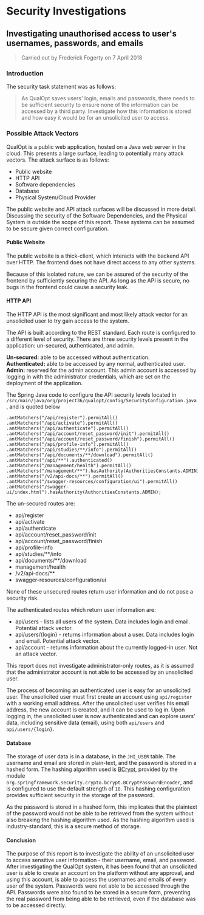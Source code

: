 # Security Investigations

## Investigating unauthorised access to user's usernames, passwords, and emails
> Carried out by Frederick Fogerty on 7 April 2018
### Introduction
The security task statement was as follows:
> As QualOpt saves users' login, emails and passwords, there needs to be sufficient security to ensure none of the information can be accessed by a third party. Investigate how this information is stored and how easy it would be for an unsolicited user to access.

### Possible Attack Vectors
QualOpt is a public web application, hosted on a Java web server in the cloud. This presents a large surface, leading to potentially many attack vectors. The attack surface is as follows:

- Public website
- HTTP API
- Software dependencies
- Database
- Physical System/Cloud Provider

The public website and API attack surfaces will be discussed in more detail. Discussing the security of the Software Dependencies, and the Physical System is outside the scope of this report. These systems can be assumed to be secure given correct configuration.

#### Public Website
The public website is a thick-client, which interacts with the backend API over HTTP. The frontend does not have direct access to any other systems.

Because of this isolated nature, we can be assured of the security of the frontend by sufficiently securing the API. As long as the API is secure, no bugs in the frontend could cause a security leak.

#### HTTP API
The HTTP API is the most significant and most likely attack vector for an unsolicited user to try gain access to the system.

The API is built according to the REST standard. Each route is configured to a different level of security. There are three security levels present in the application: un-secured, authenticated, and admin.

**Un-secured:** able to be accessed without authentication.  
**Authenticated:** able to be accessed by any normal, authenticated user.   
**Admin:** reserved for the admin account. This admin account is accessed by logging in with the administrator credentials, which are set on the deployment of the application.

The Spring Java code to configure the API security levels located in `/src/main/java/org/project36/qualopt/config/SecurityConfiguration.java`, and is quoted below
```
.antMatchers("/api/register").permitAll()
.antMatchers("/api/activate").permitAll()
.antMatchers("/api/authenticate").permitAll()
.antMatchers("/api/account/reset_password/init").permitAll()
.antMatchers("/api/account/reset_password/finish").permitAll()
.antMatchers("/api/profile-info").permitAll()
.antMatchers("/api/studies/**/info").permitAll()
.antMatchers("/api/documents/**/download").permitAll()
.antMatchers("/api/**").authenticated()
.antMatchers("/management/health").permitAll()
.antMatchers("/management/**").hasAuthority(AuthoritiesConstants.ADMIN)
.antMatchers("/v2/api-docs/**").permitAll()
.antMatchers("/swagger-resources/configuration/ui").permitAll()
.antMatchers("/swagger-ui/index.html").hasAuthority(AuthoritiesConstants.ADMIN);
```
The un-secured routes are: 
- api/register
- api/activate
- api/authenticate
- api/account/reset_password/init
- api/account/reset_password/finish 
- api/profile-info
- api/studies/**/info
- api/documents/**/download
- management/health
- /v2/api-docs/**
- swagger-resources/configuration/ui

None of these unsecured routes return user information and do not pose a security risk.

The authenticated routes which return user information are:
- api/users - lists all users of the system. Data includes login and email. Potential attack vector.
- api/users/{login} - returns information about a user. Data includes login and email. Potential attack vector.
- api/account - returns information about the currently logged-in user. Not an attack vector.

This report does not investigate administrator-only routes, as it is assumed that the administrator account is not able to be accessed by an unsolicited user. 

The process of becoming an authenticated user is easy for an unsolicited user. The unsolicited user must first create an account using `api/register` with a working email address. After the unsolicited user verifies his email address, the new account is created, and it can be used to log in. Upon logging in, the unsolicited user is now authenticated and can explore users' data, including sensitive data (email), using both `api/users` and `api/users/{login}`. 

#### Database
The storage of user data is in a database, in the `JHI_USER` table. The username and email are stored in plain-text, and the password is stored in a hashed form. The hashing algorithm used is [BCrypt](https://en.wikipedia.org/wiki/Bcrypt), provided by the module 
`org.springframework.security.crypto.bcrypt.BCryptPasswordEncoder`, and is configured to use the default strength of `10`. This hashing configuration provides sufficient security in the storage of the password.

As the password is stored in a hashed form, this implicates that the plaintext of the password would not be able to be retrieved from the system without also breaking the hashing algorithm used. As the hashing algorithm used is industry-standard, this is a secure method of storage.

#### Conclusion
The purpose of this report is to investigate the ability of an unsolicited user to access sensitive user information - their username, email, and password. After investigating the QualOpt system, it has been found that an unsolicited user is able to create an account on the platform without any approval, and using this account, is able to access the usernames and emails of every user of the system. Passwords were not able to be accessed through the API. Passwords were also found to be stored in a secure form, preventing the real password from being able to be retrieved, even if the database was to be accessed directly.











